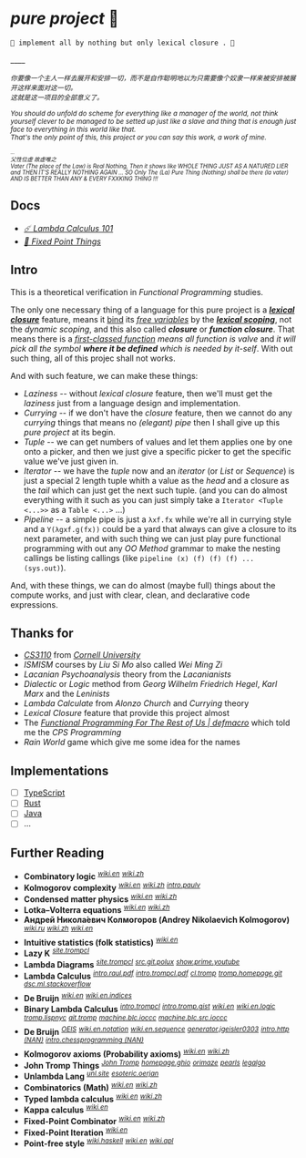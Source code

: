 # *pure project* 🧫

~~~
🧫 implement all by nothing but only lexical closure . 🧬
~~~


 \____

<sup>*你要像一个主人一样去展开和安排一切，而不是自作聪明地以为只需要像个奴隶一样来被安排被展开这样来面对这一切。* </sup>  
<sub>*这就是这一项目的全部意义了。* </sub>  

<sup>*You should do unfold do scheme for everything like a manager of the world, not think yourself clever to be managed to be setted up just like a slave and thing that is enough just face to everything in this world like that.* </sup>  
<sub>*That's the only point of this, this project or you can say this work, a work of mine.* </sub>  

<sub><sup><sub>...</sub></sup></sub>  
<sub><sup>*父性位虚 故虚唯之* </sup></sub>  
<sup><sub>*Vater (The place of the Law) is Real Nothing, Then it shows like WHOLE THING JUST AS A NATURED LIER and THEN IT'S REALLY NOTHING AGAIN ... SO Only The (La) Pure Thing (Nothing) shall be there (la vater) AND IS BETTER THAN ANY & EVERY FXXKING THING !!!* </sub></sup>  

## Docs

- [*☄️ Lambda Calculus 101*](./.docs/lambda-calculus.101 "Let's See what the Lambda Calculus is ☄️")
- [*🦠 Fixed Point Things*](./.docs/fixed-point.things "Some thing about the Fixed-point Combinators 🦠")



## Intro

This is a theoretical verification in *Functional Programming* studies.

The only one necessary thing of a language for this pure project is a *[**lexical closure**](https://en.wikipedia.org/wiki/Closure_(computer_programming)#Lexical_environment)* feature, means it [bind](https://en.wikipedia.org/wiki/Name_binding) its *[free variables](https://en.wikipedia.org/wiki/Free_variables_and_bound_variables)* by the **[*lexical scoping*](https://en.wikipedia.org/wiki/Scope_(computer_science)#Lexical_scope)**, not the *dynamic scoping*, and this also called ***closure*** or ***function closure***. That means there is a *[first-classed function](https://en.wikipedia.org/wiki/First-class_function) means all function is valve* and *it will pick all the symbol **where it be defined** which is needed by it-self*. With out such thing, all of this projec shall not works.

And with such feature, we can make these things: 

- *Laziness* -- without *lexical closure* feature, then we'll must get the *laziness* just from a language design and implementation.
- *Currying* -- if we don't have the *closure* feature, then we cannot do any *currying* things that means no *(elegant) pipe* then I shall give up this *pure project* at its begin.
- *Tuple* -- we can get numbers of values and let them applies one by one onto a picker, and then we just give a specific picker to get the specific value we've just given in.
- *Iterator* -- we have the *tuple* now and an *iterator* (or *List* or *Sequence*) is just a special 2 length tuple whith a value as the *head* and a closure as the *tail* which can just get the next such tuple. (and you can do almost everything with it such as you can just simply take a `Iterator <Tuple <...>>` as a `Table <...>` ...)
- *Pipeline* -- a simple pipe is just a `λxf.fx` while we're all in currying style and a `Y(λgxf.g(fx))` could be a yard that always can give a closure to its next parameter, and with such thing we can just play pure functional programming with out any *OO Method* grammar to make the nesting callings be listing callings (like `pipeline (x) (f) (f) (f) ... (sys.out)`).

And, with these things, we can do almost (maybe full) things about the compute works, and just with clear, clean, and declarative code expressions.


## Thanks for

- [*CS3110*](https://cs3110.github.io/textbook/chapters/hop/higher_order.html?highlight=pipe) from [*Cornell University*](https://www.cs.cornell.edu/courses/cs3110/)
- *ISMISM* courses by *Liu Si Mo* also called *Wei Ming Zi*
- *Lacanian Psychoanalysis* theory from the *Lacanianists*
- *Dialectic* or *Logic* method from *Georg Wilhelm Friedrich Hegel*, *Karl Marx* and the *Leninists*
- *Lambda Calculate* from *Alonzo Church* and *Currying* theory
- *Lexical Closure* feature that provide this project almost
- The [*Functional Programming For The Rest of Us | defmacro*](https://www.defmacro.org/2006/06/19/fp.html) which told me the *CPS Programming*
- *Rain World* game which give me some idea for the names


## Implementations

- [ ] [TypeScript](./pure.ts)
- [ ] [Rust](./pure.rs)
- [ ] [Java](./pure.java)
- [ ] ...

## Further Reading

- **Combinatory logic** <sup>[*wiki.en*](https://en.wikipedia.org/wiki/Combinatory_logic "Combinatory logic")</sup> <sup>[*wiki.zh*](https://zh.wikipedia.org/wiki/%E7%BB%84%E5%90%88%E5%AD%90%E9%80%BB%E8%BE%91 "组合子逻辑")</sup> 
- **Kolmogorov complexity** <sup>[*wiki.en*](https://en.wikipedia.org/wiki/Kolmogorov_complexity "Kolmogorov complexity")</sup> <sup>[*wiki.zh*](https://zh.wikipedia.org/wiki/%E6%9F%AF%E6%B0%8F%E5%A4%8D%E6%9D%82%E6%80%A7 "柯氏复杂性")</sup> <sup>[*intro.paulv*](https://homepages.cwi.nl/~paulv/kolmogorov.html "An Introduction to Kolmogorov Complexity and Its Applications (柯尔莫戈罗夫复杂性及其应用简介: https://mitpressbookstore.mit.edu/book/{9780387339986,9781489984456,9783030112974}, https://www.amazon.com/Introduction-Kolmogorov-Complexity-Applications-Monographs/dp/{0387940537,0387948686,0387339981,1489984453,3030112977}/, https://link.springer.com/book/10.1007/{978-1-4757-2606-0,978-0-387-49820-1,978-3-030-11298-1}) (描述复杂性 ISBN:9787030059642)")</sup> 
- **Condensed matter physics** <sup>[*wiki.en*](https://en.wikipedia.org/wiki/Condensed_matter_physics "Condensed matter physics")</sup> <sup>[*wiki.zh*](https://zh.wikipedia.org/wiki/%E5%87%9D%E8%81%9A%E6%80%81%E7%89%A9%E7%90%86%E5%AD%A6 "凝聚态物理学")</sup> 
- **Lotka–Volterra equations** <sup>[*wiki.en*](https://en.wikipedia.org/wiki/Lotka%E2%80%93Volterra_equations "Lotka–Volterra equations")</sup> <sup>[*wiki.zh*](https://zh.wikipedia.org/wiki/%E6%B4%9B%E7%89%B9%E5%8D%A1-%E6%B2%83%E7%88%BE%E6%B3%B0%E6%8B%89%E6%96%B9%E7%A8%8B "洛特卡-沃尔泰拉方程")</sup> 
- **Андрей Никола́евич Колмогоров (Andrey Nikolaevich Kolmogorov)** <sup>[*wiki.ru*](https://ru.wikipedia.org/wiki/%D0%9A%D0%BE%D0%BB%D0%BC%D0%BE%D0%B3%D0%BE%D1%80%D0%BE%D0%B2,_%D0%90%D0%BD%D0%B4%D1%80%D0%B5%D0%B9_%D0%9D%D0%B8%D0%BA%D0%BE%D0%BB%D0%B0%D0%B5%D0%B2%D0%B8%D1%87 "Колмогоров, Андрей Николаевич")</sup> <sup>[*wiki.zh*](https://zh.wikipedia.org/wiki/%E5%AE%89%E5%BE%B7%E7%83%88%C2%B7%E6%9F%AF%E7%88%BE%E8%8E%AB%E5%93%A5%E6%B4%9B%E5%A4%AB "安德雷·柯尔莫哥洛夫 (Андрей Колмогоров)")</sup> <sup>[*wiki.en*](https://en.wikipedia.org/wiki/Andrey_Kolmogorov "Andrey Kolmogorov (Андрей Колмогоров)")</sup> 
- **Intuitive statistics (folk statistics)** <sup>[*wiki.en*](https://en.wikipedia.org/wiki/Intuitive_statistics "Intuitive statistics (folk statistics)")</sup> 
- **Lazy K** <sup>[*site.trompcl*](https://tromp.github.io/cl/lazy-k.html "Lazy K | tromp cl")</sup> 
- **Lambda Diagrams** <sup>[*site.trompcl*](https://tromp.github.io/cl/diagrams.html "Lambda Diagrams | tromp cl")</sup> <sup>[*src.git.polux*](https://github.com/polux/lambda-diagrams.git "(Apache-2.0) (Languages: Haskell 100.0%) Animations of lambda term reduction sequences // lambda 项约简序列的动画")</sup> <sup>[*show.prime.youtube*](https://www.youtube.com/watch?v=0ZKIuKgiikM&list=PLi8_XqluS5xc7GL-bgVrxpA2Uww6nK0gV&index=7 "Prime Number Sieve in Lambda Calculus | YouTube")</sup> 
- **Lambda Calculus** <sup>[*intro.raul.pdf*](https://arxiv.org/pdf/1503.09060.pdf "A Tutorial Introduction to the Lambda Calculus | Raul Rojas")</sup> <sup>[*intro.trompcl.pdf*](https://tromp.github.io/cl/LC.pdf "Functional Bits: Lambda Calculus based Algorithmic Information Theory | tromp cl")</sup> <sup>[*cl.tromp*](https://tromp.github.io/cl/cl.html "John's Lambda Calculus and Combinatory Logic Playground | tromp cl")</sup> <sup>[*tromp.homepage.git*](https://github.com/tromp/tromp.github.io.git "(Languages: HTML 85.9%, Roff 11.9%, Rust 1.1%, Haskell 0.4%, C 0.3%, PostScript 0.1%, Other 0.3%) John Tromp homepage")</sup> <sup>[*dsc.ml.stackoverflow*](https://stackoverflow.com/questions/22676975/simple-lambda-calculus-dsl-using-gadts-in-ocaml "Simple lambda calculus DSL using GADTs in OCaml // 在 OCaml 中使用 GADT 的简单 lambda 演算 DSL")</sup> 
- **De Bruijn** <sup>[*wiki.en*](https://en.wikipedia.org/wiki/De_Bruijn_index "De Bruijn index (De Bruijn indices)")</sup> <sup>[*wiki.en.indices*](https://en.wikipedia.org/wiki/De_Bruijn_indices "De Bruijn indices (De Bruijn index)")</sup> 
- **Binary Lambda Calculus** <sup>[*intro.trompcl*](https://tromp.github.io/cl/Binary_lambda_calculus.html "Binary Lambda Calculus | tromp cl")</sup> <sup>[*intro.tromp.gist*](https://gist.github.com/tromp/86b3184f852f65bfb814e3ab0987d861 "Binary Lambda Calculus")</sup> <sup>[*wiki.en*](https://en.wikipedia.org/wiki/Binary_lambda_calculus "Binary lambda calculus (Binary combinatory logic)")</sup> <sup>[*wiki.en.logic*](https://en.wikipedia.org/wiki/Binary_combinatory_logic "Binary combinatory logic (Binary lambda calculus)")</sup> <sup>[*tromp.lispnyc*](https://tromp.github.io/cl/lispnycTalk/lispnyc.html "Binary Lambda Calculus: The Smallest Program Language | tromp cl")</sup> <sup>[*ait.tromp*](https://github.com/tromp/AIT.git "(Languages: Haskell 37.6%, HTML 30.9%, TeX 17.7%, C 8.3%, Agda 1.8%, JavaScript 0.8%, Other 2.9%) Algorithmic Information Theory, using Binary Lambda Calculus // 算法信息论，使用二进制 Lambda 演算")</sup> <sup>[*machine.blc.ioccc*](https://www.ioccc.org/2012/tromp/hint.html "Most functional")</sup> <sup>[*machine.blc.src.ioccc*](https://github.com/ioccc-src/winner/blob/master/2012/tromp/tromp.orig.c "(found by: https://www.ioccc.org/years.html)")</sup> 
- **De Bruijn** <sup>[*OEIS*](https://oeis.org/A166315 "A166315		Lexicographically earliest binary de Bruijn sequences, B(2,n).")</sup> <sup>[*wiki.en.notation*](https://en.wikipedia.org/wiki/De_Bruijn_notation "De Bruijn notation")</sup> <sup>[*wiki.en.sequence*](https://en.wikipedia.org/wiki/De_Bruijn_sequence "de Bruijn sequence")</sup> <sup>[*generator.jgeisler0303*](https://jgeisler0303.github.io/deBruijnDecode/ "de Bruijn Sequence Generator")</sup> <sup>[*intro.http (NAN)*](https://debruijnsequence.org/ "De Bruijn Sequence and Universal Cycle Constructions")</sup> <sup>[*intro.chessprogramming (NAN)*](https://chessprogramming.wikispaces.com/De+Bruijn+sequence "")</sup> 
- **Kolmogorov axioms (Probability axioms)** <sup>[*wiki.en*](https://en.wikipedia.org/wiki/Kolmogorov_axioms "Kolmogorov axioms (Probability axioms)")</sup> <sup>[*wiki.zh*](https://zh.wikipedia.org/wiki/%E6%A9%9F%E7%8E%87%E5%85%AC%E8%A8%AD "概率公理 (柯尔莫哥洛夫公理)")</sup> 
- **John Tromp Things** <sup>[*John Tromp*](https://en.wikipedia.org/wiki/John_Tromp)</sup> <sup>[*homepage.ghio*](https://tromp.github.io/ "John Tromp")</sup> <sup>[*orimaze*](https://tromp.github.io/orimaze.html "OriMaze: a block moving puzzle and maze in one! | John Tromp")</sup> <sup>[*pearls*](https://tromp.github.io/pearls.html "Programming Pearls | John Tromp")</sup> <sup>[*legalgo*](https://tromp.github.io/go/legal.html "Number of legal Go positions | John Tromp")</sup> 
- **Unlambda Lang** <sup>[*unl.site*](http://madore.org/~david/programs/unlambda/ "The Unlambda Programming Language")</sup> <sup>[*esoteric.oerjan*](https://home.nvg.org/~oerjan/esoteric/ "Esoteric programming languages | Ørjan")</sup> 
- **Combinatorics (Math)** <sup>[*wiki.en*](https://en.wikipedia.org/wiki/Combinatorics "Combinatorics")</sup> <sup>[*wiki.zh*](https://zh.wikipedia.org/wiki/%E7%BB%84%E5%90%88%E6%95%B0%E5%AD%A6 "组合数学")</sup> 
- **Typed lambda calculus** <sup>[*wiki.en*](https://en.wikipedia.org/wiki/Typed_lambda_calculus)</sup> <sup>[*wiki.zh*](https://zh.wikipedia.org/wiki/%E6%9C%89%E7%B1%BB%E5%9E%8B%CE%BB%E6%BC%94%E7%AE%97)</sup> 
- **Kappa calculus** <sup>[*wiki.en*](https://en.wikipedia.org/wiki/Kappa_calculus)</sup> 
- **Fixed-Point Combinator** <sup>[*wiki.en*](https://en.wikipedia.org/wiki/Fixed-point_combinator)</sup> <sup>[*wiki.zh*](https://zh.wikipedia.org/wiki/%E4%B8%8D%E5%8A%A8%E7%82%B9%E7%BB%84%E5%90%88%E5%AD%90)</sup> 
- **Fixed-Point Iteration** <sup>[*wiki.en*](https://en.wikipedia.org/wiki/Fixed-point_iteration)</sup> 
- **Point-free style** <sup>[*wiki.haskell*](https://wiki.haskell.org/Pointfree "Pointfree | HaskellWiki")</sup> <sup>[*wiki.en*](https://en.wikipedia.org/wiki/Point-free_style "Point-free style (Tacit programming) | Wiki")</sup> <sup>[*wiki.apl*](https://aplwiki.com/wiki/Point-free_style "Point-free style (Tacit programming) | APL Wiki")</sup> 







